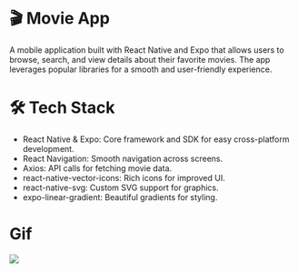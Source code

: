 # 🎬 Movie App

A mobile application built with React Native and Expo that allows users to browse, search, and view details about their favorite movies. The app leverages popular libraries for a smooth and user-friendly experience.

# 🛠️ Tech Stack

- React Native & Expo: Core framework and SDK for easy cross-platform development.
- React Navigation: Smooth navigation across screens.
- Axios: API calls for fetching movie data.
- react-native-vector-icons: Rich icons for improved UI.
- react-native-svg: Custom SVG support for graphics.
- expo-linear-gradient: Beautiful gradients for styling.

# Gif

![](./assets/images/movieAPP.gif)
